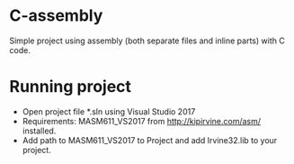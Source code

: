 # C-assembly
Simple project using assembly (both separate files and inline parts) with C code. 

# Running project
- Open project file *.sln using Visual Studio 2017
- Requirements: MASM611_VS2017 from http://kipirvine.com/asm/ installed.
- Add path to MASM611_VS2017 to Project and add Irvine32.lib to your project.
